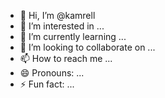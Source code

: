 - 👋 Hi, I’m @kamrell
- 👀 I’m interested in ...
- 🌱 I’m currently learning ...
- 💞️ I’m looking to collaborate on ...
- 📫 How to reach me ...
- 😄 Pronouns: ...
- ⚡ Fun fact: ...

<!---
kamrell/kamrell is a ✨ special ✨ repository because its `README.md` (this file) appears on your GitHub profile.
You can click the Preview link to take a look at your changes.
--->
